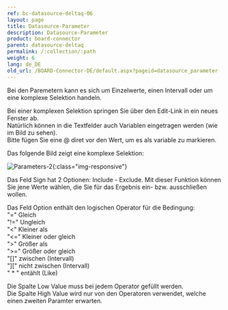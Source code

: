 ```yaml
---
ref: bc-datasource-deltaq-06
layout: page
title: Datasource-Parameter
description: Datasource-Parameter
product: board-connector
parent: datasource-deltaq
permalink: /:collection/:path
weight: 6
lang: de_DE
old_url: /BOARD-Connector-DE/default.aspx?pageid=datasource_parameter
---
```


Bei den Paremetern kann es sich um Einzelwerte, einen Intervall oder um eine komplexe Selektion handeln. 

Bei einer komplexen Selektion springen Sie über den Edit-Link in ein neues Fenster ab.<br> 
Natürlich können in die Textfelder auch Variablen eingetragen werden (wie im Bild zu sehen).<br>
Bitte fügen Sie eine @ diret vor den Wert, um es als variable zu markieren.

Das folgende Bild zeigt eine komplexe Selektion:

![Parameters-2](/img/content/Parameters-2.png){:class="img-responsive"}

Das Feld Sign hat 2 Optionen: Include - Exclude. Mit dieser Funktion können Sie jene Werte wählen, die Sie für das Ergebnis ein- bzw. ausschließen wollen. 

Das Feld Option enthält den logischen Operator für die Bedingung: <br>
"="  Gleich<br>
"!=" Ungleich<br>
"<" Kleiner als<br>
"<=" Kleiner oder gleich<br>
">" Größer als <br>
">=" Größer oder gleich <br>
"[]" zwischen (Intervall)<br>
"][" nicht zwischen (Intervall)<br>
" * " entählt (Like)

Die Spalte Low Value muss bei jedem Operator gefüllt werden.<br>
Die Spalte High Value wird nur von den Operatoren verwendet, welche einen zweiten Paramter erwarten. 


